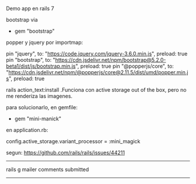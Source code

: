 Demo app en rails 7

bootstrap via

* gem "bootstrap"

popper y jquery por importmap:

pin "jquery", to: "https://code.jquery.com/jquery-3.6.0.min.js", preload: true
pin "bootstrap", to: "https://cdn.jsdelivr.net/npm/bootstrap@5.2.0-beta1/dist/js/bootstrap.min.js", preload: true
pin "@popperjs/core", to: "https://cdn.jsdelivr.net/npm/@popperjs/core@2.11.5/dist/umd/popper.min.js", preload: true


rails action_text:install .Funciona con active storage out of the box, pero no me renderiza las imagenes.

para solucionarlo, en gemfile:

* gem "mini-manick"

en application.rb:

config.active_storage.variant_processor = :mini_magick

segun: https://github.com/rails/rails/issues/44211

---

rails g mailer comments submitted

----


